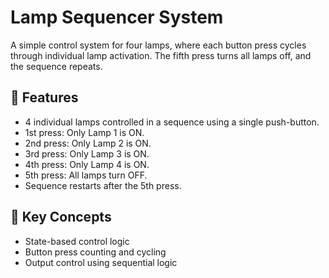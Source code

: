 # Lamp Sequencer System

A simple control system for four lamps, where each button press cycles through individual lamp activation. The fifth press turns all lamps off, and the sequence repeats.

## 🔧 Features
- 4 individual lamps controlled in a sequence using a single push-button.
- 1st press: Only Lamp 1 is ON.
- 2nd press: Only Lamp 2 is ON.
- 3rd press: Only Lamp 3 is ON.
- 4th press: Only Lamp 4 is ON.
- 5th press: All lamps turn OFF.
- Sequence restarts after the 5th press.

## 🧠 Key Concepts
- State-based control logic
- Button press counting and cycling
- Output control using sequential logic
